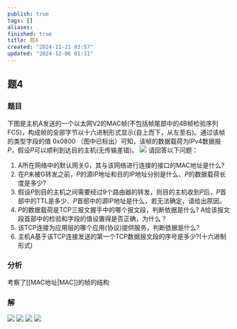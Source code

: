 ```yaml
---
publish: true
tags: []
aliases: 
finished: true
title: 题4
created: "2024-11-21 03:57"
updated: "2024-12-06 01:11"
---
```

## 题4
### 题目
下图是主机A发送的一个以太网V2的MAC帧(不包括帧尾部中的4B帧检验序列FCS)，构成帧的全部字节以十六进制形式显示(自上而下，从左至右)。通过该帧的类型字段的值 $0\mathrm{x}0800$ （图中已标出）可知，该帧的数据载荷为IPv4数据报$P$，假设$P$可以顺利到达目的主机(无传输差错)。
![](https://img.hwenyi.tech/202411211154748.webp)
请回答以下问题：
1. A所在网络中的默认网关G，其与该网络进行连接的接口的MAC地址是什么?
2. 在$P$未被G转发之前，$P$的源IP地址和目的IP地址分别是什么、$P$的数据载荷长度是多少?
3. 假设$P$到目的主机之间需要经过9个路由器的转发，则目的主机收到$P$后，$P$首部中的TTL是多少、$P$首部中的源IP地址是什么，若无法确定，请给出原因。
4. $P$的数据载荷是TCP三报文握手中的哪个报文段，判断依据是什么? A给该报文段首部中的检验和字段的值设置得是否正确，为什么？
5. 该TCP连接为应用层的哪个应用(协议)提供服务，判断依据是什么?
6. 主机A基于该TCP连接发送的第一个TCP数据报文段的序号是多少?(十六进制形式)
### 分析
考察了[[MAC地址|MAC]]的帧的结构
### 解
![](https://img.hwenyi.tech/202411211235798.webp)
![](https://img.hwenyi.tech/202411211235699.webp)
![](https://img.hwenyi.tech/202411211235014.webp)
![](https://img.hwenyi.tech/202411211235167.webp)
